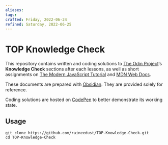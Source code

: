 ```yaml
---
aliases: 
tags: 
crafted: Friday, 2022-06-24
refined: Saturday, 2022-06-25
---
```


# TOP Knowledge Check

This repository contains written and coding solutions to [The Odin Project](https://www.theodinproject.com/)‘s **Knowledge Check** sections after each lessons, as well as short assignments on [The Modern JavaScript Tutorial](https://javascript.info/) and [MDN Web Docs](https://developer.mozilla.org/en-US/).

These documents are prepared with [Obsidian](https://obsidian.md/). They are provided solely for reference.

Coding solutions are hosted on [CodePen](https://codepen.io/) to better demonstrate its working state.

## Usage

```
git clone https://github.com/raineedust/TOP-Knowledge-Check.git
cd TOP-Knowledge-Check
```
